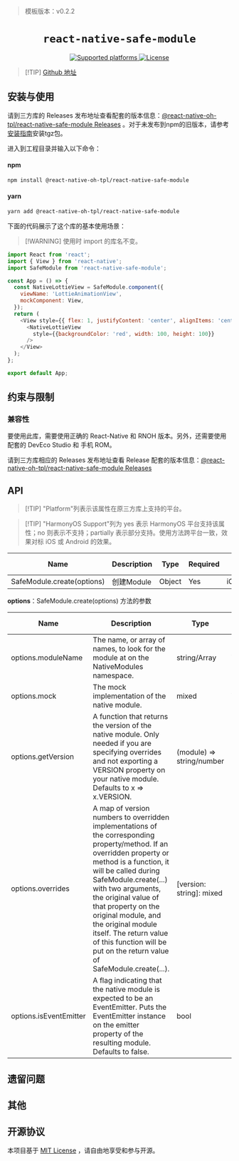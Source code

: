 > 模板版本：v0.2.2

<p align="center">
  <h1 align="center"> <code>react-native-safe-module</code> </h1>
</p>
<p align="center">
    <a href="https://github.com/lelandrichardson/react-native-safe-module">
        <img src="https://img.shields.io/badge/platforms-android%20|%20ios%20|%20harmony%20-lightgrey.svg" alt="Supported platforms" />
    </a>
    <a href="https://github.com/lelandrichardson/react-native-safe-module/blob/master/LICENSE">
        <img src="https://img.shields.io/badge/license-MIT-green.svg" alt="License" />
    </a>
</p>

> [!TIP] [Github 地址](https://github.com/react-native-oh-library/react-native-safe-module)

## 安装与使用

请到三方库的 Releases 发布地址查看配套的版本信息：[@react-native-oh-tpl/react-native-safe-module Releases](https://github.com/react-native-oh-library/react-native-safe-module/releases) 。对于未发布到npm的旧版本，请参考[安装指南](/zh-cn/tgz-usage.md)安装tgz包。


进入到工程目录并输入以下命令：

<!-- tabs:start -->

#### **npm**

```bash
npm install @react-native-oh-tpl/react-native-safe-module
```

#### **yarn**

```bash
yarn add @react-native-oh-tpl/react-native-safe-module
```

<!-- tabs:end -->

下面的代码展示了这个库的基本使用场景：

> [!WARNING] 使用时 import 的库名不变。

```js
import React from 'react';
import { View } from 'react-native';
import SafeModule from 'react-native-safe-module';

const App = () => {
  const NativeLottieView = SafeModule.component({
    viewName: 'LottieAnimationView',
    mockComponent: View,
  });
  return (
    <View style={{ flex: 1, justifyContent: 'center', alignItems: 'center' }}>
      <NativeLottieView
        style={{backgroundColor: 'red', width: 100, height: 100}}
      />
    </View>
  );
};

export default App;
```

## 约束与限制

### 兼容性

要使用此库，需要使用正确的 React-Native 和 RNOH 版本。另外，还需要使用配套的 DevEco Studio 和 手机 ROM。

请到三方库相应的 Releases 发布地址查看 Release 配套的版本信息：[@react-native-oh-tpl/react-native-safe-module Releases](https://github.com/react-native-oh-library/react-native-safe-module/releases)

## API

> [!TIP] "Platform"列表示该属性在原三方库上支持的平台。

> [!TIP] "HarmonyOS Support"列为 yes 表示 HarmonyOS 平台支持该属性；no 则表示不支持；partially 表示部分支持。使用方法跨平台一致，效果对标 iOS 或 Android 的效果。


Name | Description | Type | Required | Platform | HarmonyOS   Support
-- | -- | -- | -- | -- | --
SafeModule.create(options) | 创建Module | Object | Yes | iOS/Android | Yes |  


**options**：SafeModule.create(options) 方法的参数

| Name                                                      | Description                                                                                                         | Type     | Required | Platform | HarmonyOS Support |
| --------------------------------------------------------- | ------------------------------------------------------------------------------------------------------------------- | -------- | -------- | -------- | ----------------- |
| options.moduleName                                             |  The name, or array of names, to look for the module at on the NativeModules namespace.                                                                                      | string/Array<string> | Yes       | iOS/Android      | Yes               |
| options.mock                                              | The mock implementation of the native module.                                        | mixed | Yes       | iOS/Android      | Yes               |
| options.getVersion                                | A function that returns the version of the native module. Only needed if you are specifying overrides and not exporting a VERSION property on your native module. Defaults to x => x.VERSION.                                                                                                  | (module) => string/number | No       | iOS/Android      | Yes                |
| options.overrides                                 | A map of version numbers to overridden implementations of the corresponding property/method. If an overridden property or method is a function, it will be called during SafeModule.create(...) with two arguments, the original value of that property on the original module, and the original module itself. The return value of this function will be put on the return value of SafeModule.create(...).                                                                                                  | [version: string]: mixed   | No       | iOS/Android      | Yes               |
| options.isEventEmitter                              |  A flag indicating that the native module is expected to be an EventEmitter. Puts the EventEmitter instance on the emitter property of the resulting module. Defaults to false.                                                                                                  | bool   | No       | iOS/Android      | Yes                |


## 遗留问题


## 其他

## 开源协议

本项目基于 [MIT License](https://github.com/lelandrichardson/react-native-safe-module/blob/master/LICENSE) ，请自由地享受和参与开源。